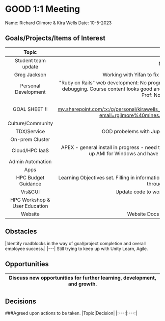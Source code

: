 # GOOD 1:1 Meeting 
Name: Richard Gilmore & Kira Wells
Date: 10-5-2023
## Goals/Projects/Items of Interest 
|Topic|Update|
|:---:|:---:|
|Student team update | Need to check in on the team 
|Greg Jackson | Working with Yifan to fix UDF compile problem before he starts running agian.
|Personal Development|"Ruby on Rails" web development: No progress. "Unity Teaching BETA trainning:" Still working through material and debugging. Course content looks good and picks up this week after import into Canvas. Agile videos & Computer Prof: No progress, Cert. Cloud, ML Cert, etc.
| GOAL SHEET !! | <https://mines0-my.sharepoint.com/:x:/g/personal/kirawells_mines_edu/EYMTZGZoXYhKiUu_063RCIIBpqR76FC8LwAADfxgcLrpJw?email=rgilmore%40mines.edu&e=4%3AVQDH5y&at=31> Update Objective short!
|Culture/Community|
|TDX/Service| OOD probelems with Jupyter and Ansys not loading GCC module. Edit configs.
|On-prem Cluster| 
|Cloud/HPC IaaS| APEX - general install in progress - need to install missing packages on ec2 instances to run. AWS - Time to spin up AMI for Windows and have SLURM launch and give connection options for Nice DCV !!
|Admin Automation|
|Apps|
|HPC Budget Guidance| Learning Objectives set. Filling in information to acheive outcomes. Hoping it will be ready by Monday. Have to Work through the weekend to have a chance.
|Vis&GUI| Update code to work with v3 ondemand-dev~~~ Monthes behind.
|HPC Workshop & User Education|
|Website|  Website Docs out of date need to update after workshop

## Obstacles
|Identify roadblocks in the way of goal/project completion and overall employee success.|
|---| Still trying to keep up with Unity Learn, Agile.

## Opportunities 
|Discuss new opportunities for further learning, development, and growth.|
|---|

## Decisions
###Agreed upon actions to be taken.
|Topic|Decision|
|:---:|:---:|
